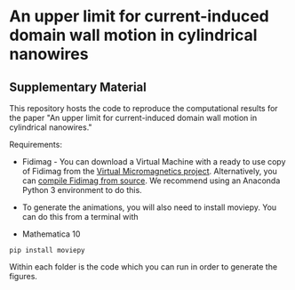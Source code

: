 
# An upper limit for current-induced domain wall motion in cylindrical nanowires
## Supplementary Material

This repository hosts the code to reproduce the computational results for the paper "An upper limit for current-induced domain wall motion in cylindrical nanowires."

Requirements:

- Fidimag - You can download a Virtual Machine with a ready to use copy of Fidimag from the [Virtual Micromagnetics project](http://virtual-micromagnetics.readthedocs.io/en/release/). Alternatively, you can [compile Fidimag from source](https://github.com/computationalmodelling/fidimag.git). We recommend using an Anaconda Python 3 environment to do this.

- To generate the animations, you will also need to install moviepy. You can do this from a terminal with

- Mathematica 10

```shell
pip install moviepy
```

Within each folder is the code which you can run in order to generate the figures.









